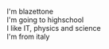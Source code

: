 I'm blazettone<br>
I'm going to highschool<br>
I like IT, physics and science<br>
I'm from italy
<!---
Roberto-blazz/Roberto-blazz is a ✨ special ✨ repository because its `README.md` (this file) appears on your GitHub profile.
You can click the Preview link to take a look at your changes.
--->
